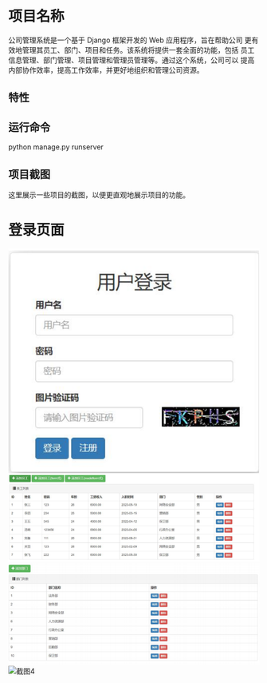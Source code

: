 # 项目名称

公司管理系统是一个基于 Django 框架开发的 Web 应用程序，旨在帮助公司
更有效地管理其员工、部门、项目和任务。该系统将提供一套全面的功能，包括
员工信息管理、部门管理、项目管理和管理员管理等。通过这个系统，公司可以
提高内部协作效率，提高工作效率，并更好地组织和管理公司资源。

## 特性



## 运行命令
python manage.py runserver


## 项目截图

这里展示一些项目的截图，以便更直观地展示项目的功能。

# 登录页面
![截图1](https://github.com/xxxpyNG/gongsiguanlixit/blob/b21a383fb1223c989d7ffb7e5e5ae767170f0f70/photo/2.png)
![截图2](https://github.com/xxxpyNG/gongsiguanlixit/blob/f248e478a20162a69d2dcd642ec4828b9d676520/photo/1.png)
![截图3](https://github.com/xxxpyNG/gongsiguanlixit/blob/78f2022419c6bd27faa12815719a22d414ad7a17/photo/3.png)
![截图4](https://github.com/yourusername/yourproject/raw/main/images/screenshot3.png)
